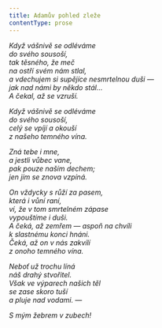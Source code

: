 ```yaml
---
title: Adamův pohled zleže
contentType: prose
---
```


<section>

_Když vášnivě se odléváme  
do svého sousoší,  
tak těsného, že meč  
na ostří svém nám stlal,  
a vdechujem si supějíce nesmrtelnou duši —  
jak nad námi by někdo stál…  
A čekal, až se vzruší._

</section>

<section>

_Když vášnivě se odléváme  
do svého sousoší,  
celý se vpíjí a okouší  
z našeho temného vína._

</section>

<section>

_Zná tebe i mne,  
a jestli vůbec vane,  
pak pouze naším dechem;  
jen jím se znova vzpíná._

</section>

<section>

_On vždycky s růží za pasem,  
která i vůní raní,  
ví, že v tom smrtelném zápase  
vypouštíme i duši.  
A čeká, až zemřem — aspoň na chvíli  
k slastnému konci hnáni.  
Čeká, až on v nás zakvílí  
z onoho temného vína._

</section>

<section>

_Neboť už trochu líná  
náš drahý stvořitel.  
Však ve výparech našich těl  
se zase skoro tuší  
a pluje nad vodami. —_

</section>

<section>

_S mým žebrem v zubech!_

</section>
